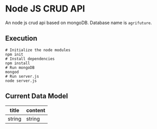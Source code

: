 Node JS CRUD API
===

An node js crud api based on mongoDB. Database name is `agrifuture`.

## Execution
``` shell
# Initialize the node modules
npm init 
# Install dependencies
npm install
# Run mongoDB
mongod
# Run server.js
node server.js
```
## Current Data Model
| title |  content |
| --- | --- |
| string | string |